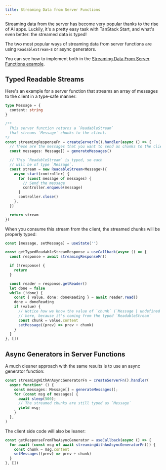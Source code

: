 ```yaml
---
title: Streaming Data from Server Functions
---
```


Streaming data from the server has become very popular thanks to the rise of AI apps. Luckily, it's a pretty easy task with TanStack Start, and what's even better: the streamed data is typed!

The two most popular ways of streaming data from server functions are using `ReadableStream`-s or async generators.

You can see how to implement both in the [Streaming Data From Server Functions example](https://github.com/TanStack/router/tree/main/examples/react/start-streaming-data-from-server-functions).

## Typed Readable Streams

Here's an example for a server function that streams an array of messages to the client in a type-safe manner:

```ts
type Message = {
  content: string
}

/**
  This server function returns a `ReadableStream`
  that streams `Message` chunks to the client.
*/
const streamingResponseFn = createServerFn().handler(async () => {
  // These are the messages that you want to send as chunks to the client
  const messages: Message[] = generateMessages()

  // This `ReadableStream` is typed, so each
  // will be of type `Message`.
  const stream = new ReadableStream<Message>({
    async start(controller) {
      for (const message of messages) {
        // Send the message
        controller.enqueue(message)
      }
      controller.close()
    },
  })

  return stream
})
```

When you consume this stream from the client, the streamed chunks will be properly typed:

```ts
const [message, setMessage] = useState('')

const getTypedReadableStreamResponse = useCallback(async () => {
  const response = await streamingResponseFn()

  if (!response) {
    return
  }

  const reader = response.getReader()
  let done = false
  while (!done) {
    const { value, done: doneReading } = await reader.read()
    done = doneReading
    if (value) {
      // Notice how we know the value of `chunk` (`Message | undefined`)
      // here, because it's coming from the typed `ReadableStream`
      const chunk = value.content
      setMessage((prev) => prev + chunk)
    }
  }
}, [])
```

## Async Generators in Server Functions

A much cleaner approach with the same results is to use an async generator function:

```ts
const streamingWithAnAsyncGeneratorFn = createServerFn().handler(
  async function* () {
    const messages: Message[] = generateMessages();
    for (const msg of messages) {
      await sleep(500);
      // The streamed chunks are still typed as `Message`
      yield msg;
    }
  },
)
```

The client side code will also be leaner:

```ts
const getResponseFromTheAsyncGenerator = useCallback(async () => {
  for await (const msg of await streamingWithAnAsyncGeneratorFn()) {
    const chunk = msg.content
    setMessages((prev) => prev + chunk)
  }
}, [])
```
